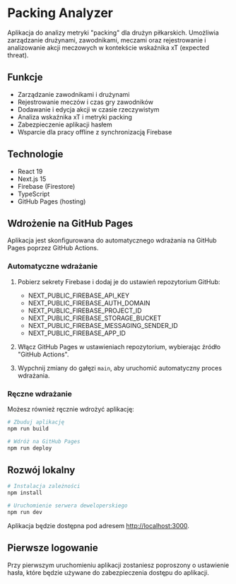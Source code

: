 # Packing Analyzer

Aplikacja do analizy metryki "packing" dla drużyn piłkarskich. Umożliwia zarządzanie drużynami, zawodnikami, meczami oraz rejestrowanie i analizowanie akcji meczowych w kontekście wskaźnika xT (expected threat).

## Funkcje

- Zarządzanie zawodnikami i drużynami
- Rejestrowanie meczów i czas gry zawodników
- Dodawanie i edycja akcji w czasie rzeczywistym
- Analiza wskaźnika xT i metryki packing
- Zabezpieczenie aplikacji hasłem
- Wsparcie dla pracy offline z synchronizacją Firebase

## Technologie

- React 19
- Next.js 15
- Firebase (Firestore)
- TypeScript
- GitHub Pages (hosting)

## Wdrożenie na GitHub Pages

Aplikacja jest skonfigurowana do automatycznego wdrażania na GitHub Pages poprzez GitHub Actions.

### Automatyczne wdrażanie

1. Pobierz sekrety Firebase i dodaj je do ustawień repozytorium GitHub:
   - NEXT_PUBLIC_FIREBASE_API_KEY
   - NEXT_PUBLIC_FIREBASE_AUTH_DOMAIN
   - NEXT_PUBLIC_FIREBASE_PROJECT_ID
   - NEXT_PUBLIC_FIREBASE_STORAGE_BUCKET
   - NEXT_PUBLIC_FIREBASE_MESSAGING_SENDER_ID
   - NEXT_PUBLIC_FIREBASE_APP_ID

2. Włącz GitHub Pages w ustawieniach repozytorium, wybierając źródło "GitHub Actions".

3. Wypchnij zmiany do gałęzi `main`, aby uruchomić automatyczny proces wdrażania.

### Ręczne wdrażanie

Możesz również ręcznie wdrożyć aplikację:

```bash
# Zbuduj aplikację
npm run build

# Wdróż na GitHub Pages
npm run deploy
```

## Rozwój lokalny

```bash
# Instalacja zależności
npm install

# Uruchomienie serwera deweloperskiego
npm run dev
```

Aplikacja będzie dostępna pod adresem [http://localhost:3000](http://localhost:3000).

## Pierwsze logowanie

Przy pierwszym uruchomieniu aplikacji zostaniesz poproszony o ustawienie hasła, które będzie używane do zabezpieczenia dostępu do aplikacji.
